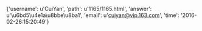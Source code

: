 {'username': u'CuiYan', 'path': u'1165/1165.html', 'answer': u'\u6bd5\u4e1a\u8bbe\u8ba1', 'email': u'cuiyan@vip.163.com', 'time': '2016-02-26:15:20:49'}